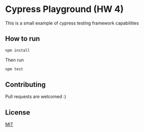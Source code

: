 # Cypress Playground (HW 4)

This is a small example of cypress testing framework capabilities

## How to run

```bash
npm install
```

Then run

```bash
npm test
```

## Contributing
Pull requests are welcomed :)
## License
[MIT](https://choosealicense.com/licenses/mit/)